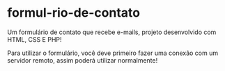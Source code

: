 # formul-rio-de-contato
Um formulário de contato que recebe e-mails, projeto desenvolvido com HTML, CSS E PHP!

Para utilizar o formulário, você deve primeiro fazer uma conexão com um servidor remoto, assim poderá utilizar normalmente!
